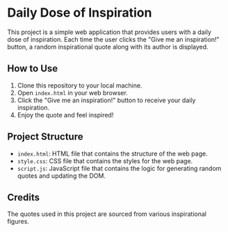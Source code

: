# Daily Dose of Inspiration

This project is a simple web application that provides users with a daily dose of inspiration. Each time the user clicks the "Give me an inspiration!" button, a random inspirational quote along with its author is displayed. 

## How to Use

1. Clone this repository to your local machine.
2. Open `index.html` in your web browser.
3. Click the "Give me an inspiration!" button to receive your daily inspiration.
4. Enjoy the quote and feel inspired!

## Project Structure

- `index.html`: HTML file that contains the structure of the web page.
- `style.css`: CSS file that contains the styles for the web page.
- `script.js`: JavaScript file that contains the logic for generating random quotes and updating the DOM.

## Credits

The quotes used in this project are sourced from various inspirational figures.


